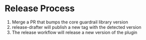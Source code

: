 # Release Process

1. Merge a PR that bumps the core guardrail library version
1. release-drafter will publish a new tag with the detected version
1. The release workflow will release a new version of the plugin
